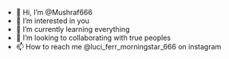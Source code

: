 - 👋 Hi, I’m @Mushraf666
- 👀 I’m interested in you
- 🌱 I’m currently learning everything
- 💞️ I’m looking to collaborating with true peoples
- 📫 How to reach me @luci_ferr_morningstar_666 on instagram

<!---
Mushraf666/Mushraf666 is a ✨ special ✨ repository because its `README.md` (this file) appears on your GitHub profile.
You can click the Preview link to take a look at your changes.
--->

